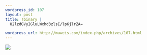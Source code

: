 ```yaml
--- 
wordpress_id: 107
layout: post
title: !binary |
  U2lzdGVyIGluLWxhd3zlsI/lp6jlrZA=

wordpress_url: http://maweis.com/index.php/archives/107.html
---
```

<img src="http://maweis.com/m/29.jpg" />
